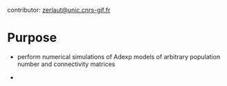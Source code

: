 contributor:  <zerlaut@unic.cnrs-gif.fr>

# Purpose

- perform numerical simulations of Adexp models of arbitrary
  population number and connectivity matrices



- 